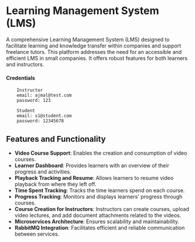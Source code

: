 # Learning Management System (LMS)

A comprehensive Learning Management System (LMS) designed to facilitate learning and knowledge transfer within companies and support freelance tutors. This platform addresses the need for an accessible and efficient LMS in small companies. It offers robust features for both learners and instructors.

#### Credentials
``` 
    Instructor
    email: ajmal@test.com
    password: 123

    Student
    email: s1@student.com
    password: 12345678
 ```
## Features and Functionality
- **Video Course Support**: Enables the creation and consumption of video courses.
- **Learner Dashboard**: Provides learners with an overview of their progress and activities.
- **Playback Tracking and Resume**: Allows learners to resume video playback from where they left off.
- **Time Spent Tracking**: Tracks the time learners spend on each course.
- **Progress Tracking**: Monitors and displays learners' progress through courses.
- **Course Creation for Instructors**: Instructors can create courses, upload video lectures, and add document attachments related to the videos.
- **Microservices Architecture**: Ensures scalability and maintainability.
- **RabbitMQ Integration**: Facilitates efficient and reliable communication between services.
